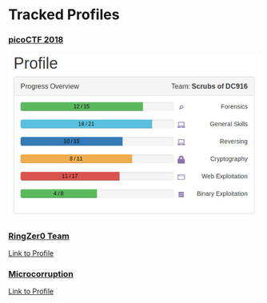 # Tracked Profiles
### [picoCTF 2018](https://picoctf.com/about)
![pico2018](https://github.com/boneitis/ctf/raw/master/pico18.jpg)

### [RingZer0 Team](https://ringzer0ctf.com/home)
[Link to Profile](https://ringzer0ctf.com/profile/17453/)

### [Microcorruption](https://www.microcorruption.com/about)
[Link to Profile](https://microcorruption.com/profile/38325)
